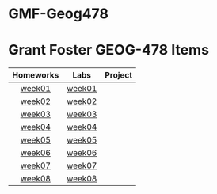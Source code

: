 # GMF-Geog478
# Grant Foster GEOG-478 Items

|Homeworks   |Labs     |Project |
| :---------: | :----------: | :-----:|
| [week01](homework/week1/) | [week01](lab/week1/) | |
| [week02](homework/week2/) | [week02](lab/week2/) | |
| [week03](homework/week3/) | [week03](lab/week3/) | |
| [week04](homework/week4/) | [week04](lab/week4/) | |
| [week05](homework/week5/) | [week05](lab/week5/) | |
| [week06](homework/week6/) | [week06](lab/week6/) | |
| [week07](homework/week7/) | [week07](lab/week7/) | |
| [week08](homework/week8/) | [week08](lab/week8/) | |
